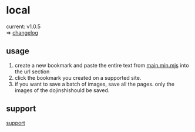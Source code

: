 # local

current: v1.0.5<br>
=> [changelog](./ChangeLog.md)

## usage
1. create a new bookmark and paste the entire text from [main.min.mjs](./main.min.mjs) into the url section
1. click the bookmark you created on a supported site.
1. if you want to save a batch of images, save all the pages. only the images of the dojinshishould be saved.

## support
[support](../README.md#support)
